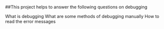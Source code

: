 ##This project helps to answer the following questions on debugging

What is debugging
What are some methods of debugging manually
How to read the error messages
